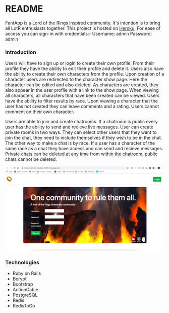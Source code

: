 # README

FantApp is a Lord of the Rings inspired community. It's intention is to bring all LotR enthusiasts together. This project is hosted on [Heroku](https://nameless-meadow-33075.herokuapp.com/). For ease of access you can sign-in with credentials:- Username: admin
Password: admin 

### Introduction

Users will have to sign up or login to create their own profile. From their profile they have the ability to edit their profile and delete it. Users also have the ability to create their own characters from the profile. Upon creation of a character users are redirected to the character show page. Here the character can be edited and also deleted. As characters are created, they also appear in the user profile with a link to the show page. When viewing all characters, all characters that have been created can be viewed. Users have the ability to filter results by race. Upon viewing a character that the user has not created they can leave comments and a rating. Users cannot comment on their own character. 

Users are able to join and create chatrooms. If a chatroom is public every user has the ability to send and recieve live messages. User can create private rooms in two ways. They can select other users that they want to join the chat, they need to include themselves if they wish to be in the chat. The other way to make a chat is by race. If a user has a character of the same race as a chat they have access and can send and recieve messages. Private chats can be deleted at any time from within the chatroom, public chats cannot be deleted.

![](/public/fantapp.png)

### Technologies

* Ruby on Rails 
* Bcrypt
* Bootstrap
* ActionCable
* PostgreSQL
* Redis
* RedisToGo

